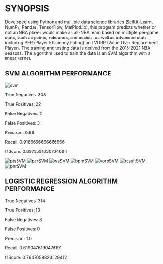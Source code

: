 # SYNOPSIS
Developed using Python and multiple data science libraries (SciKit-Learn, NumPy, Pandas, TensorFlow, MatPlotLib), this program predicts whether or not an NBA player would make an all-NBA team based on multiple per-game stats, such as points, rebounds, and assists, as well as advanced stats including PER (Player Efficiency Rating) and VORP (Value Over Replacement Player). The training and testing data is derived from the 2015-2021 NBA seasons. The algorithm used to train the data is an SVM algorithm with a linear kernel.


##  SVM ALGORITHM PERFORMANCE
![svm](https://user-images.githubusercontent.com/83521645/132613508-42635e19-cc21-4ae3-a3ba-193c716a627c.jpg)


True Negatives: 308

True Positives: 22

False Negatives: 2

False Positives: 3

Precison: 0.88

Recall: 0.9166666666666666

f1Score: 0.8979591836734694

![ptsSVM](https://user-images.githubusercontent.com/83521645/132613641-b40eab49-c255-4cb8-91f5-650b75d427e2.png)
![perSVM](https://user-images.githubusercontent.com/83521645/132613715-6363d2c6-112a-4fa0-817c-08c52984a0ae.png)
![wsSVM](https://user-images.githubusercontent.com/83521645/132613748-d1626f0a-623c-4d9f-bb3c-804661dcc496.png)
![bpmSVM](https://user-images.githubusercontent.com/83521645/132613754-50794b21-dd28-4791-9f1b-e13bf95068cf.png)
![vorpSVM](https://user-images.githubusercontent.com/83521645/132613763-63540d32-eb4e-4e0b-a1e6-da0b7c47e509.png)
![resultSVM](https://user-images.githubusercontent.com/83521645/132613773-837dbf35-cfeb-4d00-9ed5-055480b8dc89.png)
![pnrSVM](https://user-images.githubusercontent.com/83521645/132613782-3ba00019-4062-45cc-a5ec-885a1f1e7a14.png)






## LOGISTIC REGRESSION ALGORITHM PERFORMANCE
True Negatives: 314

True Positives: 13

False Negatives: 8

False Positives: 0

Precision: 1.0

Recall: 0.6190476190476191

f1Score: 0.7647058823529412
